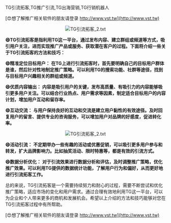 TG引流拓客,TG推广引流,TG出海营销,TG行销机器人

[😍想了解推广相关软件的朋友请登录 http://www.vst.tw](http://www.vst.tw)

 <center><img src="https://vst.tw/MP4/tuiguang/png/4.png" alt="TG引流拓客_2.txt"></center>

**😄TG引流拓客是指利用TG这一平台，通过发布内容、建立群组或频道等方式，吸引用户关注，进而实现推广产品或服务、获取潜在客户的过程。下面将介绍一些关于TG引流拓客的方法和技巧：**

**😄精准定位目标用户： 在TG上进行引流拓客时，首先要明确自己的目标用户群体是谁，然后针对性地制定推广策略。可以利用TG的搜索功能、社群等途径，找到与目标用户兴趣相关的群组或频道。**

**😄优质内容输出： 内容是吸引用户的关键，发布高质量、有吸引力的内容能够吸引更多用户关注。可以结合行业热点、用户需求等因素，制定适合目标用户的内容计划，增加用户互动和留存率。**

**😄互动交流： 与用户保持良好的互动和交流是建立用户黏性的有效途径。及时回复用户的留言、提供专业的咨询服务，可以增加用户对品牌的好感度，促进转化率。**

 <center><img src="https://vst.tw/MP4/tuiguang/png/8.png" alt="TG引流拓客_2.txt"></center>

**😄活动引流： 不定期举办一些有趣的活动或优惠促销，可以吸引更多用户参与和转发，扩大品牌影响力。比如抽奖活动、限时特惠等，都是有效的引流方式。**

**😄数据分析优化： 对于引流效果进行数据分析和评估，及时调整推广策略，优化推广效果。可以利用TG提供的数据统计功能，了解用户行为和偏好，从而更好地进行引流拓客工作。**

总的来说，TG引流拓客是一个需要持续努力和耐心的过程，需要不断尝试和优化推广策略，适应市场的变化和用户需求。通过合理有效地利用TG这一平台，可以为企业和个人带来更多的商机和发展机会。希望以上介绍的方法和技巧能够对您在TG引流拓客过程中有所帮助。

[😍想了解推广相关软件的朋友请登录 http://www.vst.tw](http://www.vst.tw)




